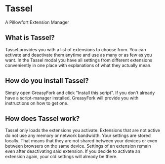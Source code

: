 # Tassel
A Pillowfort Extension Manager

## What is Tassel?
Tassel provides you with a list of extensions to choose from. You can activate and deactivate them anytime and use as many or as few as you want.
In the Tassel modal you have all settings from different extensions conveniently in one place with explanations of what they actually mean.

## How do you install Tassel?
Simply open GreasyFork and click "Install this script". If you don't already have a script-manager installed, GreasyFork will provide you with instructions on how to get one.

## How does Tassel work?
Tassel only loads the extensions you activate. Extensions that are not active do not use any memory or network bandwidth.
Your settings are stored locally. That means that they are not shared between your devices or even between browsers on the same device.
Settings of an extension remain even after deactivating said extension. If you decide to activate an extension again, your old settings will already be there.
